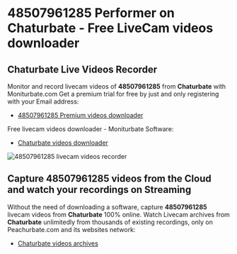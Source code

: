 # 48507961285 Performer on Chaturbate - Free LiveCam videos downloader

## Chaturbate Live Videos Recorder

Monitor and record livecam videos of **48507961285** from **Chaturbate** with Moniturbate.com
Get a premium trial for free by just and only registering with your Email address:
* [48507961285 Premium videos downloader](https://moniturbate.com/request-demo-licence-key.html)

Free livecam videos downloader - Moniturbate Software:
* [Chaturbate videos downloader](https://moniturbate.com/moniturbate-download-software.html)

![48507961285 livecam videos recorder](https://peachurnet.com/templates/moniturbate-software.png)


## Capture 48507961285 videos from the Cloud and watch your recordings on Streaming

Without the need of downloading a software, capture **48507961285** livecam videos from **Chaturbate** 100% online.
Watch Livecam archives from **Chaturbate** unlimitedly from thousands of existing recordings, only on Peachurbate.com and its websites network:
* [Chaturbate videos archives](https://peachurnet.com/)